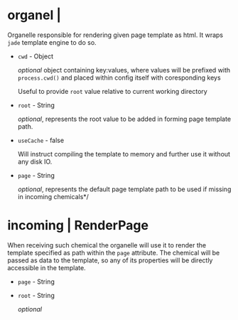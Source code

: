 # organel | 

Organelle responsible for rendering given page template as html. It wraps `jade` template engine to do so.


* `cwd` - Object

  *optional* object containing key:values, where values will be prefixed with `process.cwd()` and placed within config itself with coresponding keys

  Useful to provide `root` value relative to current working directory

* `root` - String

  *optional*, represents the root value to be added in forming page template path.

* `useCache` - false

  Will instruct compiling the template to memory and further use it without any disk IO.

* `page` - String

  *optional*, represents the default page template path to be used if missing in incoming chemicals*/

# incoming | RenderPage

When receiving such chemical the organelle will use it to render the template specified as path within the `page` attribute.  The chemical will be passed as data to the template, so any of its properties will be directly accessible in the template.

* `page` - String
* `root` - String

  *optional*